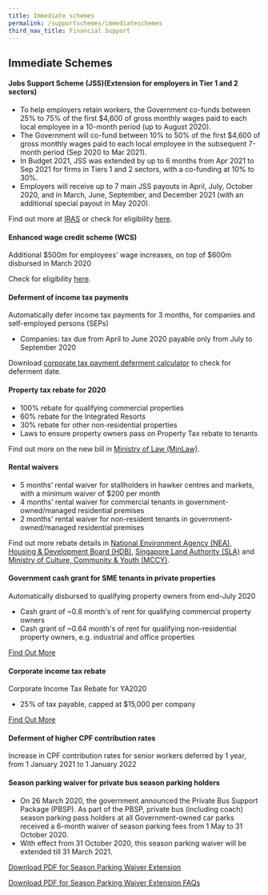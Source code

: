 ```yaml
---
title: Immediate schemes
permalink: /supportschemes/immediateschemes
third_nav_title: Financial Support
---
```


## Immediate Schemes

#### Jobs Support Scheme (JSS)(Extension for employers in Tier 1 and 2 sectors)

* To help employers retain workers, the Government co-funds between 25% to 75% of the first $4,600 of gross monthly wages paid to each local employee in a 10-month period (up to August 2020).
* The Government will co-fund between 10% to 50% of the first $4,600 of gross monthly wages paid to each local employee in the subsequent 7-month period (Sep 2020 to Mar 2021).
* In Budget 2021, JSS was extended by up to 6 months from Apr 2021 to Sep 2021 for firms in Tiers 1 and 2 sectors, with a co-funding at 10% to 30%.
* Employers will receive up to 7 main JSS payouts in April, July, October 2020, and in March, June, September, and December 2021 (with an additional special payout in May 2020).

Find out more at <a href="https://go.gov.sg/jss" target="_blank">IRAS</a> or check for eligibility <a href="https://go.gov.sg/jsseligibility" target="_blank">here</a>.

#### Enhanced wage credit scheme (WCS)

Additional $500m for employees’ wage increases, on top of $600m disbursed in March 2020

Check for eligibility <a href="https://go.gov.sg/wcseligibility" target="_blank">here</a>.

#### Deferment of income tax payments

Automatically defer income tax payments for 3 months, for companies and self-employed persons (SEPs)
  * Companies: tax due from April to June 2020 payable only from July to September 2020

Download <a href="https://go.gov.sg/defercal" target="_blank">corporate tax payment deferment calculator</a> to check for deferment date.

#### Property tax rebate for 2020

* 100% rebate for qualifying commercial properties
* 60% rebate for the Integrated Resorts
* 30% rebate for other non-residential properties
* Laws to ensure property owners pass on Property Tax rebate to tenants

Find out more on the new bill in <a href="https://go.gov.sg/newbill" target="_blank">Ministry of Law (MinLaw)</a>.

#### Rental waivers

* 5 months’ rental waiver for stallholders in hawker centres and markets, with a minimum waiver of $200 per month
* 4 months’ rental waiver for commercial tenants in government-owned/managed residential premises
* 2 months' rental waiver for non-resident tenants in government-owned/managed residential premises

Find out more rebate details in <a href="https://go.gov.sg/nearebate" target="_blank">National Environment Agency (NEA)</a>, <a href="https://go.gov.sg/hdbrebate" target="_blank">Housing & Development Board (HDB)</a>, <a href="https://go.gov.sg/slarebate" target="_blank">Singapore Land Authority (SLA)</a> and <a href="https://go.gov.sg/nacadvisory" target="_blank">Ministry of Culture, Community & Youth (MCCY)</a>.

#### Government cash grant for SME tenants in private properties

Automatically disbursed to qualifying property owners from end-July 2020
  * Cash grant of ~0.8 month's of rent for qualifying commercial property owners
  * Cash grant of ~0.64 month's of rent for qualifying non-residential property owners, e.g. industrial and office properties

<a href="https://go.gov.sg/smecashgrant" target="_blank">Find Out More</a>

#### Corporate income tax rebate

Corporate Income Tax Rebate for YA2020
  * 25% of tax payable, capped at $15,000 per company

<a href="https://go.gov.sg/corporateincometax" target="_blank">Find Out More</a>

#### Deferment of higher CPF contribution rates

Increase in CPF contribution rates for senior workers deferred by 1 year, from 1 January 2021 to 1 January 2022

#### Season parking waiver for private bus season parking holders

* On 26 March 2020, the government announced the Private Bus Support Package (PBSP). As part of the PBSP, private bus (including coach) season parking pass holders at all Government-owned car parks received a 6-month waiver of season parking fees from 1 May to 31 October 2020.
* With effect from 31 October 2020, this season parking waiver will be extended till 31 March 2021.

<a href="/images/govassist/MR08420_Extension of Season Parking Waiver for Private Bus Season Parking Holders.pdf" target="_blank">Download PDF for Season Parking Waiver Extension</a>

<a href="/images/govassist/FAQs_Extension of Season Parking Waiver for Private Bus Season Parking Holders.pdf" target="_blank">Download PDF for Season Parking Waiver Extension FAQs</a>
